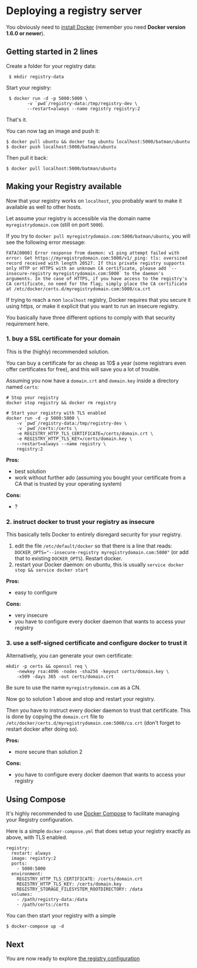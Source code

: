 <!--GITHUB
page_title: Deploying a registry server
page_description: Explains how to deploy a registry server
page_keywords: registry, service, images, repository, deploy
IGNORES-->

# Deploying a registry server

You obviously need to [install Docker](https://docs.docker.com/installation/) (remember you need **Docker version 1.6.0 or newer**).

## Getting started in 2 lines

Create a folder for your registry data:

     $ mkdir registry-data

Start your registry:

     $ docker run -d -p 5000:5000 \
     		-v `pwd`/registry-data:/tmp/registry-dev \
     		--restart=always --name registry registry:2

That's it.

You can now tag an image and push it:

    $ docker pull ubuntu && docker tag ubuntu localhost:5000/batman/ubuntu
    $ docker push localhost:5000/batman/ubuntu

Then pull it back:

    $ docker pull localhost:5000/batman/ubuntu


## Making your Registry available

Now that your registry works on `localhost`, you probably want to make it available as well to other hosts.

Let assume your registry is accessible via the domain name `myregistrydomain.com` (still on port `5000`).

If you try to `docker pull myregistrydomain.com:5000/batman/ubuntu`, you will see the following error message:

```
FATA[0000] Error response from daemon: v1 ping attempt failed with error: Get https://myregistrydomain.com:5000/v1/_ping: tls: oversized record received with length 20527. If this private registry supports only HTTP or HTTPS with an unknown CA certificate, please add `--insecure-registry myregistrydomain.com:5000` to the daemon's arguments. In the case of HTTPS, if you have access to the registry's CA certificate, no need for the flag; simply place the CA certificate at /etc/docker/certs.d/myregistrydomain.com:5000/ca.crt
```

If trying to reach a non `localhost` registry, Docker requires that you secure it using https, or make it explicit that you want to run an insecure registry.

You basically have three different options to comply with that security requirement here.

### 1. buy a SSL certificate for your domain

This is the (highly) recommended solution.

You can buy a certificate for as cheap as 10$ a year (some registrars even offer certificates for free), and this will save you a lot of trouble.

Assuming you now have a `domain.crt` and `domain.key` inside a directory named `certs`:

```
# Stop your registry
docker stop registry && docker rm registry

# Start your registry with TLS enabled
docker run -d -p 5000:5000 \
	-v `pwd`/registry-data:/tmp/registry-dev \
	-v `pwd`/certs:/certs \
	-e REGISTRY_HTTP_TLS_CERTIFICATE=/certs/domain.crt \
	-e REGISTRY_HTTP_TLS_KEY=/certs/domain.key \
	--restart=always --name registry \
	registry:2
```

**Pros:**

 - best solution
 - work without further ado (assuming you bought your certificate from a CA that is trusted by your operating system)

**Cons:**

 - ?

### 2. instruct docker to trust your registry as insecure

This basically tells Docker to entirely disregard security for your registry.

1. edit the file `/etc/default/docker` so that there is a line that reads: `DOCKER_OPTS="--insecure-registry myregistrydomain.com:5000"` (or add that to existing `DOCKER_OPTS`). Restart docker.
2. restart your Docker daemon: on ubuntu, this is usually `service docker stop && service docker start`

**Pros:**

 - easy to configure
 
**Cons:**
 
 - very insecure
 - you have to configure every docker daemon that wants to access your registry 
  
### 3. use a self-signed certificate and configure docker to trust it

Alternatively, you can generate your own certificate:

```
mkdir -p certs && openssl req \
	-newkey rsa:4096 -nodes -sha256 -keyout certs/domain.key \
	-x509 -days 365 -out certs/domain.crt
```

Be sure to use the name `myregistrydomain.com` as a CN.

Now go to solution 1 above and stop and restart your registry.

Then you have to instruct every docker daemon to trust that certificate. This is done by copying the `domain.crt` file to `/etc/docker/certs.d/myregistrydomain.com:5000/ca.crt` (don't forget to restart docker after doing so).

**Pros:**

 - more secure than solution 2

**Cons:**

 - you have to configure every docker daemon that wants to access your registry

## Using Compose

It's highly recommended to use [Docker Compose](https://docs.docker.com/compose/) to facilitate managing your Registry configuration.

Here is a simple `docker-compose.yml` that does setup your registry exactly as above, with TLS enabled.

```
registry:
  restart: always
  image: registry:2
  ports:
    - 5000:5000
  environment:
    REGISTRY_HTTP_TLS_CERTIFICATE: /certs/domain.crt
    REGISTRY_HTTP_TLS_KEY: /certs/domain.key
    REGISTRY_STORAGE_FILESYSTEM_ROOTDIRECTORY: /data
  volumes:
    - /path/registry-data:/data
    - /path/certs:/certs
```

You can then start your registry with a simple

    $ docker-compose up -d


## Next

You are now ready to explore [the registry configuration](configuration.md)
